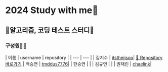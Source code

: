 # 2024 Study with me🌈
## 🌻알고리즘, 코딩 테스트 스터디🌻


### 구성원🙋‍♀️
| 이름 | username | repository |
| --- | --- |
| 김지수 | [itsthejisoo](https://github.com/itsthejisoo)| [📒 Repository 바로가기](https://github.com/gaebalgibal/js_algorithm)
| 백승연 | [tmddus7776](https://github.com/tmddus7776)|
| 한승연 |  |
| 김규연 |  |
| 권채린 | [chaelink](https://github.com/chaelink)|


<!--

**Here are some ideas to get you started:**

 A short introduction - what is your organization all about?
 Contribution guidelines - how can the community get involved?
👩‍💻 Useful resources - where can the community find your docs? Is there anything else the community should know?
🍿 Fun facts - what does your team eat for breakfast?
🧙 Remember, you can do mighty things with the power of [Markdown](https://docs.github.com/github/writing-on-github/getting-started-with-writing-and-formatting-on-github/basic-writing-and-formatting-syntax)
-->
